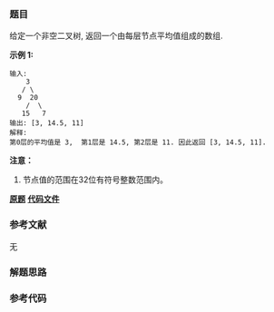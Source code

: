 ### 题目
给定一个非空二叉树, 返回一个由每层节点平均值组成的数组.

**示例 1:**

    
    
    输入:
        3
       / \
      9  20
        /  \
       15   7
    输出: [3, 14.5, 11]
    解释:
    第0层的平均值是 3,  第1层是 14.5, 第2层是 11. 因此返回 [3, 14.5, 11].
    

**注意：**

  1. 节点值的范围在32位有符号整数范围内。

 **[原题](https://leetcode-cn.com/problems/average-of-levels-in-binary-tree/)**    **[代码文件]()**


### 参考文献
无

### 解题思路




### 参考代码

```go


```




